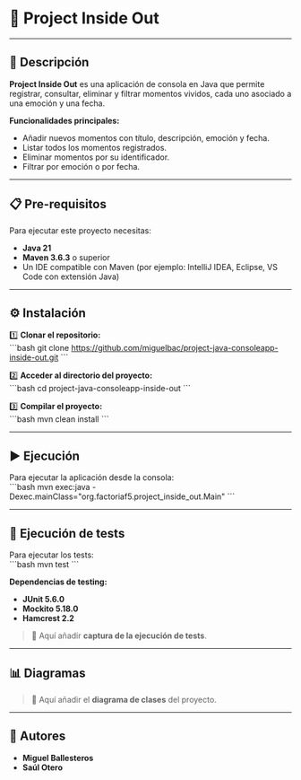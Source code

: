 # 📓 Project Inside Out

---

## 📖 Descripción  

**Project Inside Out** es una aplicación de consola en Java que permite registrar, consultar, eliminar y filtrar momentos vividos, cada uno asociado a una emoción y una fecha.  

**Funcionalidades principales:**  
- Añadir nuevos momentos con título, descripción, emoción y fecha.  
- Listar todos los momentos registrados.  
- Eliminar momentos por su identificador.  
- Filtrar por emoción o por fecha.  

---

## 📋 Pre-requisitos  

Para ejecutar este proyecto necesitas:  

- **Java 21**  
- **Maven 3.6.3** o superior  
- Un IDE compatible con Maven (por ejemplo: IntelliJ IDEA, Eclipse, VS Code con extensión Java)  

---

## ⚙️ Instalación  

1️⃣ **Clonar el repositorio:**  
\`\`\`bash
git clone https://github.com/miguelbac/project-java-consoleapp-inside-out.git
\`\`\`

2️⃣ **Acceder al directorio del proyecto:**  
\`\`\`bash
cd project-java-consoleapp-inside-out
\`\`\`

3️⃣ **Compilar el proyecto:**  
\`\`\`bash
mvn clean install
\`\`\`

---

## ▶️ Ejecución  

Para ejecutar la aplicación desde la consola:  
\`\`\`bash
mvn exec:java -Dexec.mainClass="org.factoriaf5.project_inside_out.Main"
\`\`\`

---

## 🧪 Ejecución de tests  

Para ejecutar los tests:  
\`\`\`bash
mvn test
\`\`\`

**Dependencias de testing:**  
- **JUnit 5.6.0**  
- **Mockito 5.18.0**  
- **Hamcrest 2.2**  

> 📸 Aquí añadir **captura de la ejecución de tests**.

---

## 📊 Diagramas  

> 📌 Aquí añadir el **diagrama de clases** del proyecto.

---

## 👥 Autores  

- **Miguel Ballesteros**
- **Saúl Otero**
